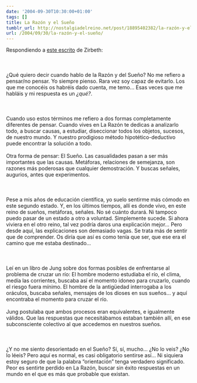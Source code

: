 ```yaml
---
date: '2004-09-30T10:30:00+01:00'
tags: []
title: La Razón y el Sueño
tumblr_url: http://nostalgiadelreino.net/post/18895402382/la-razón-y-el-sueño
url: /2004/09/30/la-razón-y-el-sueño/
---
```


<p>Respondiendo a <a href="http://zirbethtales.blogspot.com/2004/09/psssst.html">este escrito</a> de Zirbeth:<br/><br/><br/><br/>¿Qué quiero decir cuando hablo de la Razón y del Sueño? No me refiero a pensar/no pensar. Yo siempre pienso. Rara vez soy capaz de evitarlo. Los que me conocéis os habréis dado cuenta, me temo&hellip; Esas veces que me habláis y mi respuesta es un <span style="font-style: italic;">¿qué?</span>.<br/><br/><br/><br/>Cuando uso estos términos me refiero a dos formas completamente diferentes de pensar. Cuando vives en La Razón te dedicas a analizarlo todo, a buscar causas, a estudiar, diseccionar todos los objetos, sucesos, de nuestro mundo. Y nuestro prodigioso método hipotético-deductivo puede encontrar la solución a todo.<br/><br/>Otra forma de pensar: El Sueño. Las casualidades pasan a ser más importantes que las causas. Metáforas, relaciones de semejanza, son razones más poderosas que cualquier demostración. Y buscas señales, augurios, antes que experimentos.<br/><br/><br/><br/>Pese a mis años de educación científica, yo suelo sentirme más cómodo en este segundo estado. Y, en los últimos tiempos, allí es donde vivo, en este reino de sueños, metáforas, señales. No sé cuánto durará. Ni tampoco puedo pasar de un estado a otro a voluntad. Simplemente sucede. Si ahora viviera en el otro reino, tal vez podría daros una explicación mejor&hellip; Pero desde aquí, las explicaciones son demasiado vagas. Se trata más de sentir que de comprender. Os diría que así es como tenía que ser, que ese era el camino que me estaba destinado&hellip;<br/><br/><br/><br/>Leí en un libro de Jung sobre dos formas posibles de enfrentarse al problema de cruzar un río: El hombre moderno estudiaba el río, el clima, medía las corrientes, buscaba así el momento idoneo para cruzarlo, cuando el riesgo fuera mínimo. El hombre de la antigüedad interrogaba a los oráculos, buscaba señales, mensajes de los dioses en sus sueños&hellip; y aquí encontraba el momento para cruzar el río.<br/><br/>Jung postulaba que ambos procesos eran equivalentes, e igualmente válidos. Que las respuestas que necesitábamos estaban también allí, en ese subconsciente colectivo al que accedemos en nuestros sueños.<br/><br/><br/><br/>¿Y no me siento desorientado en el Sueño? Sí, sí, mucho&hellip; ¿No lo veis? ¿No lo léeis? Pero aquí es normal, es casi obligatorio sentirse así&hellip; Ni siquiera estoy seguro de que la palabra &ldquo;orientación&rdquo; tenga verdadero significado. Peor es sentirte perdido en La Razón, buscar sin éxito respuestas en un mundo en el que es más que probable que existan.<br/><br/><br/><br/></p><div class="blogger-post-footer"><img width="1" height="1" src="https://blogger.googleusercontent.com/tracker/1180118427259117074-2481263500313811605?l=nostalgiadelreino.blogspot.com" alt=""/></div>